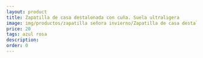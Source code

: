 ```yaml
---
layout: product
title: Zapatilla de casa destalonada con cuña. Suela ultraligera 
image: img/productos/zapatilla señora invierno/Zapatilla de casa destalonada con cuña. Suela ultraligera =20=azul rosa.webp
price: 20
tags: azul rosa
description: 
order: 0
---
```

